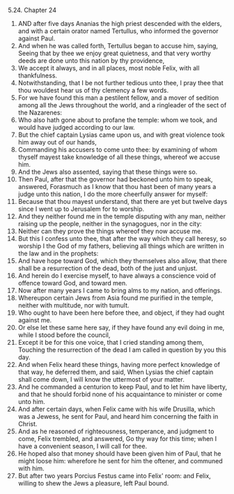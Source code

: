 5.24. Chapter 24
1. AND after five days Ananias the high priest descended with the elders, and with a certain orator named Tertullus, who informed the governor against Paul.
2. And when he was called forth, Tertullus began to accuse him, saying, Seeing that by thee we enjoy great quietness, and that very worthy deeds are done unto this nation by thy providence,
3. We accept it always, and in all places, most noble Felix, with all thankfulness.
4. Notwithstanding, that I be not further tedious unto thee, I pray thee that thou wouldest hear us of thy clemency a few words.
5. For we have found this man a pestilent fellow, and a mover of sedition among all the Jews throughout the world, and a ringleader of the sect of the Nazarenes:
6. Who also hath gone about to profane the temple: whom we took, and would have judged according to our law.
7. But the chief captain Lysias came upon us, and with great violence took him away out of our hands,
8. Commanding his accusers to come unto thee: by examining of whom thyself mayest take knowledge of all these things, whereof we accuse him.
9. And the Jews also assented, saying that these things were so.
10. Then Paul, after that the governor had beckoned unto him to speak, answered, Forasmuch as I know that thou hast been of many years a judge unto this nation, I do the more cheerfully answer for myself:
11. Because that thou mayest understand, that there are yet but twelve days since I went up to Jerusalem for to worship.
12. And they neither found me in the temple disputing with any man, neither raising up the people, neither in the synagogues, nor in the city:
13. Neither can they prove the things whereof they now accuse me.
14. But this I confess unto thee, that after the way which they call heresy, so worship I the God of my fathers, believing all things which are written in the law and in the prophets:
15. And have hope toward God, which they themselves also allow, that there shall be a resurrection of the dead, both of the just and unjust.
16. And herein do I exercise myself, to have always a conscience void of offence toward God, and toward men.
17. Now after many years I came to bring alms to my nation, and offerings.
18. Whereupon certain Jews from Asia found me purified in the temple, neither with multitude, nor with tumult.
19. Who ought to have been here before thee, and object, if they had ought against me.
20. Or else let these same here say, if they have found any evil doing in me, while I stood before the council,
21. Except it be for this one voice, that I cried standing among them, Touching the resurrection of the dead I am called in question by you this day.
22. And when Felix heard these things, having more perfect knowledge of that way, he deferred them, and said, When Lysias the chief captain shall come down, I will know the uttermost of your matter.
23. And he commanded a centurion to keep Paul, and to let him have liberty, and that he should forbid none of his acquaintance to minister or come unto him.
24. And after certain days, when Felix came with his wife Drusilla, which was a Jewess, he sent for Paul, and heard him concerning the faith in Christ.
25. And as he reasoned of righteousness, temperance, and judgment to come, Felix trembled, and answered, Go thy way for this time; when I have a convenient season, I will call for thee.
26. He hoped also that money should have been given him of Paul, that he might loose him: wherefore he sent for him the oftener, and communed with him.
27. But after two years Porcius Festus came into Felix' room: and Felix, willing to shew the Jews a pleasure, left Paul bound.

